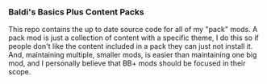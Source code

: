 ### Baldi's Basics Plus Content Packs
This repo contains the up to date source code for all of my "pack" mods.
A pack mod is just a collection of content with a specific theme, I do this so if people don't like the content included in a pack they can just not install it.
And, maintaining multiple, smaller mods, is easier than maintaining one big mod, and I personally believe that BB+ mods should be focused in their scope.